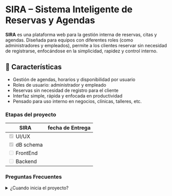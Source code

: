 # SIRA – Sistema Inteligente de Reservas y Agendas

**SIRA** es una plataforma web para la gestión interna de reservas, citas y agendas. Diseñada para equipos con diferentes roles (como administradores y empleados), permite a los clientes reservar sin necesidad de registrarse, enfocándose en la simplicidad, rapidez y control interno.

## 🚀 Características

- Gestión de agendas, horarios y disponibilidad por usuario
- Roles de usuario: administrador y empleado
- Reservas sin necesidad de registro para el cliente
- Interfaz simple, rápida y enfocada en productividad
- Pensado para uso interno en negocios, clínicas, talleres, etc.

### Etapas del proyecto

| SIRA                                                 | fecha de Entrega |
| ---------------------------------------------------- | ---------------- |
| <input type="checkbox" disabled checked /> UI/UX     |                  |
| <input type="checkbox" disabled checked /> dB schema |                  |
| <input type="checkbox" disabled /> FrontEnd          |                  |
| <input type="checkbox" disabled /> Backend           |                  |

### Preguntas Frecuentes

<details>
<summary>¿Cuando inicia el proyecto?</summary>

```
Inicio del proyecto: 25, jun 2025
```

</details>
